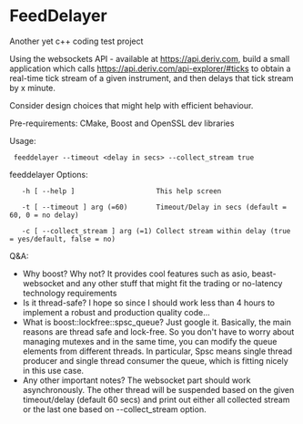 # FeedDelayer
Another yet c++ coding test project

Using the websockets API - available at https://api.deriv.com, build a small application 
which calls https://api.deriv.com/api-explorer/#ticks to obtain a real-time tick stream of a 
given instrument, and then delays that tick stream by x minute.

Consider design choices that might help with efficient behaviour.

Pre-requirements: CMake, Boost and OpenSSL dev libraries

Usage:

``` feeddelayer --timeout <delay in secs> --collect_stream true```

feeddelayer Options:

```   -h [ --help ]                    This help screen```

```   -t [ --timeout ] arg (=60)       Timeout/Delay in secs (default = 60, 0 = no delay)``` 

```   -c [ --collect_stream ] arg (=1) Collect stream within delay (true = yes/default, false = no)```


Q&A:
- Why boost? Why not? It provides cool features such as asio, beast-websocket and any other stuff that might fit the trading or no-latency technology requirements
- Is it thread-safe? I hope so since I should work less than 4 hours to implement a robust and production quality code...
- What is boost::lockfree::spsc_queue? Just google it. Basically, the main reasons are thread safe and lock-free. So you don't have to worry about managing mutexes and in the same time, you can modify the queue elements from different threads. In particular, Spsc means single thread producer and single thread consumer the queue, which is fitting nicely in this use case.
- Any other important notes? The websocket part should work asynchronously. The other thread will be suspended based on the given timeout/delay (default 60 secs) and print out either all collected stream or the last one based on --collect_stream option.
